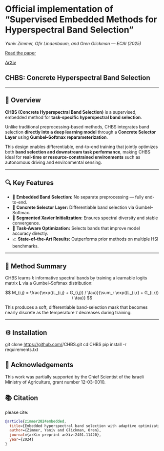 
# **Official implementation of “Supervised Embedded Methods for Hyperspectral Band Selection”**  
*Yaniv Zimmer, Ofir Lindenbaum, and Oren Glickman — ECAI (2025)*

[Read the paper](https://ebooks.iospress.nl/doi/10.3233/FAIA251180)

[ArXiv](https://arxiv.org/abs/2401.11420)


## CHBS: Concrete Hyperspectral Band Selection

---

## 🌈 Overview

**CHBS (Concrete Hyperspectral Band Selection)** is a supervised, embedded method for **task-specific hyperspectral band selection**.

Unlike traditional preprocessing-based methods, CHBS integrates band selection **directly into a deep learning model** through a **Concrete Selector Layer** using **Gumbel–Softmax reparameterization**.

This design enables differentiable, end-to-end training that jointly optimizes both **band selection and downstream task performance**, making CHBS ideal for **real-time or resource-constrained environments** such as autonomous driving and environmental sensing.

---

## 🔍 Key Features

- 🚀 **Embedded Band Selection:** No separate preprocessing — fully end-to-end.  
- 🧩 **Concrete Selector Layer:** Differentiable band selection via Gumbel–Softmax.  
- 🎯 **Segmented Xavier Initialization:** Ensures spectral diversity and stable convergence.  
- 🧠 **Task-Aware Optimization:** Selects bands that improve model accuracy directly.  
- 📈 **State-of-the-Art Results:** Outperforms prior methods on multiple HSI benchmarks.

---

## 🧠 Method Summary

CHBS learns *k* informative spectral bands by training a learnable logits matrix **L** via a Gumbel–Softmax distribution:

$$
M_{i,j} = \frac{\exp((L_{i,j} + G_{i,j}) / \tau)}{\sum_r \exp((L_{i,r} + G_{i,r}) / \tau)}
$$


This produces a soft, differentiable band-selection mask that becomes nearly discrete as the temperature τ decreases during training.

---

## ⚙️ Installation
git clone https://github.com/<your-username>/CHBS.git
cd CHBS
pip install -r requirements.txt


## 🧩 Acknowledgements

This work was partially supported by the Chief Scientist of the Israeli Ministry of Agriculture, grant number 12-03-0010.

## 📚 Citation

please cite:

```bibtex
@article{zimmer2024embedded,
  title={Embedded hyperspectral band selection with adaptive optimization for image semantic segmentation},
  author={Zimmer, Yaniv and Glickman, Oren},
  journal={arXiv preprint arXiv:2401.11420},
  year={2024}
}
